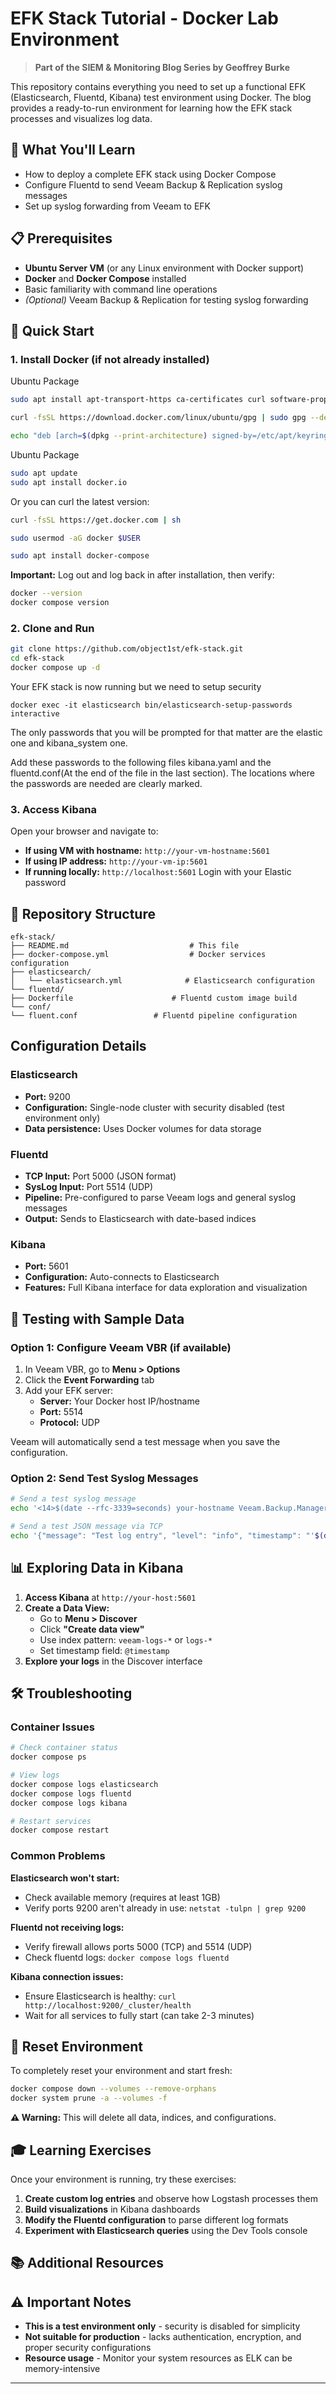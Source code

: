 # EFK Stack Tutorial - Docker Lab Environment

> **Part of the SIEM & Monitoring Blog Series by Geoffrey Burke**

This repository contains everything you need to set up a functional EFK (Elasticsearch, Fluentd, Kibana) test environment using Docker. The blog provides a ready-to-run environment for learning how the EFK stack processes and visualizes log data.

## 🎯 What You'll Learn

- How to deploy a complete EFK stack using Docker Compose
- Configure Fluentd to send Veeam Backup & Replication syslog messages
- Set up syslog forwarding from Veeam to EFK

## 📋 Prerequisites

- **Ubuntu Server VM** (or any Linux environment with Docker support)
- **Docker** and **Docker Compose** installed
- Basic familiarity with command line operations
- *(Optional)* Veeam Backup & Replication for testing syslog forwarding

## 🚀 Quick Start

### 1. Install Docker (if not already installed)

Ubuntu Package


```bash
sudo apt install apt-transport-https ca-certificates curl software-properties-common -y
```

```bash
curl -fsSL https://download.docker.com/linux/ubuntu/gpg | sudo gpg --dearmor -o /etc/apt/keyrings/docker.gpg
```

```bash
echo "deb [arch=$(dpkg --print-architecture) signed-by=/etc/apt/keyrings/docker.gpg] https://download.docker.com/linux/ubuntu $(. /etc/os-release && echo "$VERSION_CODENAME") stable" | sudo tee /etc/apt/sources.list.d/docker.list > /dev/null
```

Ubuntu Package
```bash
sudo apt update
sudo apt install docker.io
```
Or you can curl the latest version:

```bash
curl -fsSL https://get.docker.com | sh
```
```bash
sudo usermod -aG docker $USER
```
```bash
sudo apt install docker-compose
```


**Important:** Log out and log back in after installation, then verify:

```bash
docker --version
docker compose version
```

### 2. Clone and Run

```bash
git clone https://github.com/object1st/efk-stack.git 
cd efk-stack
docker compose up -d
```

Your EFK stack is now running but we need to setup security

```
docker exec -it elasticsearch bin/elasticsearch-setup-passwords interactive
```
The only passwords that you will be prompted for that matter are the elastic one and kibana_system one.

Add these passwords to the following files kibana.yaml and the fluentd.conf(At the end of the file in the last section). The locations where the passwords are needed are clearly marked.

### 3. Access Kibana

Open your browser and navigate to:
- **If using VM with hostname:** `http://your-vm-hostname:5601`
- **If using IP address:** `http://your-vm-ip:5601`
- **If running locally:** `http://localhost:5601`
Login with your Elastic password

## 📁 Repository Structure

```
efk-stack/
├── README.md                           # This file
├── docker-compose.yml                  # Docker services configuration
├── elasticsearch/
│   └── elasticsearch.yml              # Elasticsearch configuration
└── fluentd/
├── Dockerfile                      # Fluentd custom image build
└── conf/
└── fluent.conf                 # Fluentd pipeline configuration
```

## Configuration Details

### Elasticsearch
- **Port:** 9200
- **Configuration:** Single-node cluster with security disabled (test environment only)
- **Data persistence:** Uses Docker volumes for data storage

### Fluentd
- **TCP Input:** Port 5000 (JSON format)
- **SysLog Input:** Port 5514 (UDP)
- **Pipeline:** Pre-configured to parse Veeam logs and general syslog messages
- **Output:** Sends to Elasticsearch with date-based indices

### Kibana
- **Port:** 5601
- **Configuration:** Auto-connects to Elasticsearch
- **Features:** Full Kibana interface for data exploration and visualization

## 🔧 Testing with Sample Data

### Option 1: Configure Veeam VBR (if available)

1. In Veeam VBR, go to **Menu > Options**
2. Click the **Event Forwarding** tab
3. Add your EFK server:
   - **Server:** Your Docker host IP/hostname
   - **Port:** 5514
   - **Protocol:** UDP

Veeam will automatically send a test message when you save the configuration.

### Option 2: Send Test Syslog Messages

```bash
# Send a test syslog message
echo '<14>$(date --rfc-3339=seconds) your-hostname Veeam.Backup.Manager[1234]: Job [Test Backup Job] completed with Success' | nc -u -w1 your-docker-host 5514

# Send a test JSON message via TCP
echo '{"message": "Test log entry", "level": "info", "timestamp": "'$(date -Iseconds)'"}' | nc your-docker-host 5000
```

## 📊 Exploring Data in Kibana

1. **Access Kibana** at `http://your-host:5601`
2. **Create a Data View:**
   - Go to **Menu > Discover**
   - Click **"Create data view"**
   - Use index pattern: `veeam-logs-*` or `logs-*`
   - Set timestamp field: `@timestamp`
3. **Explore your logs** in the Discover interface

## 🛠️ Troubleshooting

### Container Issues
```bash
# Check container status
docker compose ps

# View logs
docker compose logs elasticsearch
docker compose logs fluentd
docker compose logs kibana

# Restart services
docker compose restart
```

### Common Problems

**Elasticsearch won't start:**
- Check available memory (requires at least 1GB)
- Verify ports 9200 aren't already in use: `netstat -tulpn | grep 9200`

**Fluentd not receiving logs:**
- Verify firewall allows ports 5000 (TCP) and 5514 (UDP)
- Check fluentd logs: `docker compose logs fluentd`

**Kibana connection issues:**
- Ensure Elasticsearch is healthy: `curl http://localhost:9200/_cluster/health`
- Wait for all services to fully start (can take 2-3 minutes)

## 🔄 Reset Environment

To completely reset your environment and start fresh:

```bash
docker compose down --volumes --remove-orphans
docker system prune -a --volumes -f
```

**⚠️ Warning:** This will delete all data, indices, and configurations.

## 🎓 Learning Exercises

Once your environment is running, try these exercises:

1. **Create custom log entries** and observe how Logstash processes them
2. **Build visualizations** in Kibana dashboards
3. **Modify the Fluentd configuration** to parse different log formats
4. **Experiment with Elasticsearch queries** using the Dev Tools console

## 📚 Additional Resources


## ⚠️ Important Notes

- **This is a test environment only** - security is disabled for simplicity
- **Not suitable for production** - lacks authentication, encryption, and proper security configurations
- **Resource usage** - Monitor your system resources as ELK can be memory-intensive

--- 
